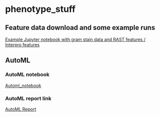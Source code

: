 # phenotype_stuff



## Feature data download and some example runs
[Example Jupyter notebook with gram stain data and RAST features /  Interpro features](Example.ipynb)


## AutoML
### AutoML notebook
[Automl_notebook](Automl_script.ipynb)  
### AutoML report link
[AutoML Report](AutoML_1/README.md)  


